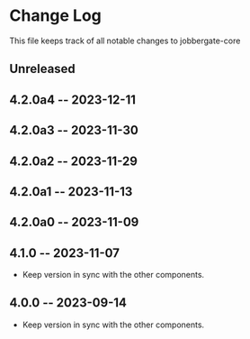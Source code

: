 # Change Log

This file keeps track of all notable changes to jobbergate-core

## Unreleased


## 4.2.0a4 -- 2023-12-11
## 4.2.0a3 -- 2023-11-30
## 4.2.0a2 -- 2023-11-29
## 4.2.0a1 -- 2023-11-13
## 4.2.0a0 -- 2023-11-09
## 4.1.0 -- 2023-11-07

- Keep version in sync with the other components.

## 4.0.0 -- 2023-09-14

- Keep version in sync with the other components.
